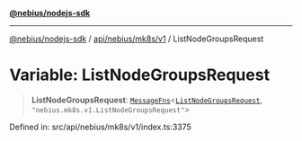 [**@nebius/nodejs-sdk**](../../../../../README.md)

---

[@nebius/nodejs-sdk](../../../../../README.md) / [api/nebius/mk8s/v1](../README.md) / ListNodeGroupsRequest

# Variable: ListNodeGroupsRequest

> **ListNodeGroupsRequest**: [`MessageFns`](../../../../../runtime/protos/core/interfaces/MessageFns.md)\<[`ListNodeGroupsRequest`](../interfaces/ListNodeGroupsRequest.md), `"nebius.mk8s.v1.ListNodeGroupsRequest"`\>

Defined in: src/api/nebius/mk8s/v1/index.ts:3375
